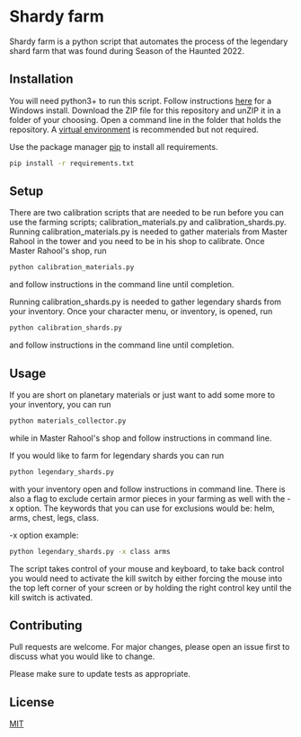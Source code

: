 # Shardy farm

Shardy farm is a python script that automates the process of the legendary shard farm that was found during Season of the Haunted 2022.

## Installation

You will need python3+ to run this script. Follow instructions [here](https://phoenixap.com/kb/how-to-install-python-3-windows) for a Windows install. Download the ZIP file for this repository and unZIP it in a folder of your choosing. Open a command line in the folder that holds the repository. A [virtual environment](https://packaging.python.org/en/latest/guides/installing-using-pip-and-virtual-environments/) is recommended but not required.

Use the package manager [pip](https://pip.pypa.io/en/stable/) to install all requirements.

```bash
pip install -r requirements.txt
```

## Setup

There are two calibration scripts that are needed to be run before you can use the farming scripts; calibration_materials.py and calibration_shards.py. Running calibration_materials.py is needed to gather materials from Master Rahool in the tower and you need to be in his shop to calibrate. Once Master Rahool's shop, run
```bash
python calibration_materials.py
```
and follow instructions in the command line until completion. 

Running calibration_shards.py is needed to gather legendary shards from your inventory. Once your character menu, or inventory, is opened, run
```bash
python calibration_shards.py
```
and follow instructions in the command line until completion.

## Usage

If you are short on planetary materials or just want to add some more to your inventory, you can run
```bash
python materials_collector.py
```
while in Master Rahool's shop and follow instructions in command line.

If you would like to farm for legendary shards you can run
```bash
python legendary_shards.py
```
with your inventory open and follow instructions in command line. There is also a flag to exclude certain armor pieces in your farming as well with the -x option. 
The keywords that you can use for exclusions would be: helm, arms, chest, legs, class.

-x option example:
```bash
python legendary_shards.py -x class arms 
```

The script takes control of your mouse and keyboard, to take back control you would need to activate the kill switch by either forcing the mouse into the top left corner of your screen or by holding the right control key until the kill switch is activated.

## Contributing
Pull requests are welcome. For major changes, please open an issue first to discuss what you would like to change.

Please make sure to update tests as appropriate.

## License
[MIT](https://choosealicense.com/licenses/mit/)